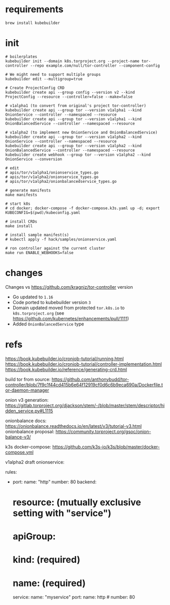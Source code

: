 # requirements

    brew install kubebuilder

# init

    # boilerplates
    kubebuilder init --domain k8s.torproject.org --project-name tor-controller --repo example.com/null/tor-controller --component-config

    # We might need to support multiple groups
    kubebuilder edit --multigroup=true

    # Create ProjectConfig CRD
    kubebuilder create api --group config --version v2 --kind ProjectConfig --resource --controller=false --make=false

    # v1alpha1 (to convert from original's project tor-controller)
    kubebuilder create api --group tor --version v1alpha1 --kind OnionService --controller --namespaced --resource
    kubebuilder create api --group tor --version v1alpha1 --kind OnionBalancedService --controller --namespaced --resource

    # v1alpha2 (to implement new OnionService and OnionBalancedService)
    kubebuilder create api --group tor --version v1alpha2 --kind OnionService --controller --namespaced --resource
    kubebuilder create api --group tor --version v1alpha2 --kind OnionBalancedService --controller --namespaced --resource
    kubebuilder create webhook --group tor --version v1alpha2 --kind OnionService --conversion

    # edit 
    # apis/tor/v1alpha1/onionservice_types.go
    # apis/tor/v1alpha2/onionservice_types.go
    # apis/tor/v1alpha2/onionbalancedservice_types.go

    # generate manifests
    make manifests

    # start k8s
    # cd docker; docker-compose -f docker-compose.k3s.yaml up -d; export KUBECONFIG=$(pwd)/kubeconfig.yaml

    # install CRDs
    make install

    # install sample manifest(s)
    # kubectl apply -f hack/samples/onionservice.yaml

    # ron controller against the current cluster
    make run ENABLE_WEBHOOKS=false

# changes

Changes vs https://github.com/kragniz/tor-controller version

- Go updated to `1.16`
- Code ported to kubebuilder version `3`
- Domain updated moved from protected `tor.k8s.io` to `k8s.torproject.org` (see https://github.com/kubernetes/enhancements/pull/1111)
- Added `OnionBalancedService` type

# refs

https://book.kubebuilder.io/cronjob-tutorial/running.html
https://book.kubebuilder.io/cronjob-tutorial/controller-implementation.html
https://book.kubebuilder.io/reference/generating-crd.html

build tor from source: https://github.com/anthonybudd/tor-controller/blob/7f9c1f44cd415b6e64f12919cf0d6c6b9eca690a/Dockerfile.tor-daemon-manager

onion v3 generation: https://gitlab.torproject.org/djackson/stem/-/blob/master/stem/descriptor/hidden_service.py#L1115

onionbalance docs: https://onionbalance.readthedocs.io/en/latest/v3/tutorial-v3.html
onionbalance proposal: https://community.torproject.org/gsoc/onion-balance-v3/

k3s docker-compose: https://github.com/k3s-io/k3s/blob/master/docker-compose.yml

v1alpha2 draft onionservice:

rules:
- port:
    name: "http"
    number: 80
  backend:
    # resource: (mutually exclusive setting with "service")
    #   apiGroup:
    #   kind: (required)
    #   name: (required)
    service:
        name: "myservice"
        port:
            name: http
            # number: 80
